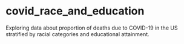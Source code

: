 # covid_race_and_education
Exploring data about proportion of deaths due to COVID-19 in the US stratified by racial categories and educational attainment.
